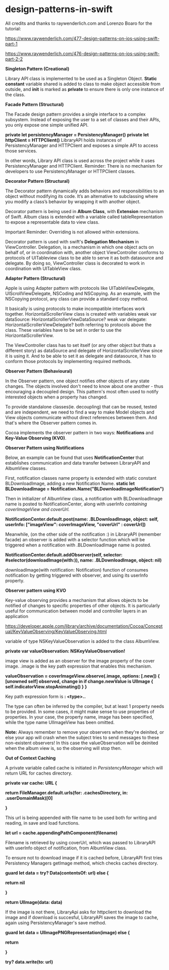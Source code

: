 # design-patterns-in-swift

All credits and thanks to raywenderlich.com and Lorenzo Boaro for the tutorial:

https://www.raywenderlich.com/477-design-patterns-on-ios-using-swift-part-1

https://www.raywenderlich.com/476-design-patterns-on-ios-using-swift-part-2-2

**Singleton Pattern (Creational)**

Library API class is implemented to be used as a Singleton Object.
**Static constant** variable shared is added to class to make object accessible from outside,
and **init** is marked as **private** to ensure there is only one instance of the class.


**Facade Pattern (Structural)**

The Facade design pattern provides a single interface to a complex subsystem. Instead of exposing the user to a set of classes and their APIs, you only expose one simple unified API.

**private let persistencyManager = PersistencyManager()**
**private let httpClient = HTTPClient()**
LibraryAPI holds instances of PersistencyManager and HTTPClient and exposes a simple API to access those services.

In other words, Library API class is used across the project while it uses PersistencyManager and HTTPClient.
Reminder: There is no mechanism for developers to use PersistencyManager or HTTPClient classes. 

**Decorator Pattern (Structural)**

The Decorator pattern dynamically adds behaviors and responsibilities to an object without modifying its code. It’s an alternative to subclassing where you modify a class’s behavior by wrapping it with another object.

Decorator pattern is being used in **Album Class**, with **Extension** mechanism of Swift. 
Album class is extended with a variable called tableRepresentation to expose a representable data to view class.

Important Reminder: Overriding is not allowed within extensions.

Decorator pattern is used with swift's **Delegation Mechanism** in ViewController.
Delegation, is a mechanism in which one object acts on behalf of, or in coordination with, another object
ViewController conforms to protocols of UITableview class to be able to serve it as both datasource and delegate. By doing so, ViewController class is decorated to work in coordination with UITableView class.

**Adapter Pattern (Structural)**

Apple is using Adapter pattern with protocols like UITableViewDelegate, UIScrollViewDelegate, NSCoding and NSCopying. As an example, with the NSCopying protocol, any class can provide a standard copy method.

It basically is using protocols to make incompatible interfaces work together.
HorizontalScrollerView class is created with variables 
  weak var dataSource: HorizontalScrollerViewDataSource?
  weak var delegate: HorizontalScrollerViewDelegate?
both referring to protocols above the class. These variables have to be set in order to use the HorizontalScrollerView.

The ViewController class has to set itself (or any other object but thats a different story) as dataSource and delegate of HorizontalScrollerView since it is using it. And to be able to set it as delegate and datasource, it has to conform those protocols by implementing required methods.

**Observer Pattern (Behavioural)**

In the Observer pattern, one object notifies other objects of any state changes. The objects involved don't need to know about one another - thus encouraging a decoupled design. This pattern's most often used to notify interested objects when a property has changed.

To provide standalone classes(ie. decoupling) that can be reused, tested and are independent, we need to find a way to make Model objects and View objects communicate without direct references between them. And that's where the Observer pattern comes in.

Cocoa implements the observer pattern in two ways: **Notifications** and **Key-Value Observing (KVO)**.

**Observer Pattern using Notifications**

Below, an example can be found that uses **NotificationCenter** that establishes communication and data transfer between LibraryAPI and AlbumView classes.

First, notification classes name property is extended with static constant BLDownloadImage, adding a new Notification Name.
**static let BLDownloadImage = Notification.Name("BLDownloadImageNotification")**

Then in initializer of AlbumView class, a notification with BLDownloadImage name is posted to NotificationCenter, along with userInfo *containing coverImageView and coverUrl.*

**NotificationCenter.default.post(name: .BLDownloadImage, object: self, userInfo: ["imageView": coverImageView, "coverUrl" : coverUrl])**

Meanwhile, (on the other side of the notification :) in LibraryAPI (remember facade) an observer is added with a selector function which will be triggered when a notification with .BLDownloadImage name is posted.

**NotificationCenter.default.addObserver(self, selector: #selector(downloadImage(with:)), name: .BLDownloadImage, object: nil)**

downloadImage(with notification: Notification) function of consumes notification by getting triggered with observer, and using its userInfo property.

**Observer pattern using KVO**

Key-value observing provides a mechanism that allows objects to be notified of changes to specific properties of other objects. It is particularly useful for communication between model and controller layers in an application

https://developer.apple.com/library/archive/documentation/Cocoa/Conceptual/KeyValueObserving/KeyValueObserving.html

variable of type NSKeyValueObservation is added to the class AlbumView.

**private var valueObservation: NSKeyValueObservation!**

image view is added as an observer for the image property of the cover image. \.image is the key path expression that enables this mechanism.

**valueObservation = coverImageView.observe(\.image, options: [.new]) { [unowned self] observed, change in
  if change.newValue is UIImage {
      self.indicatorView.stopAnimating()
  }
}**

Key path expression form is **: \<type>.<property>.<subproperty>**

The type can often be inferred by the compiler, but at least 1 property needs to be provided. In some cases, it might make sense to use properties of properties. In your case, the property name, image has been specified, while the type name UIImageView has been omitted.

**Note:** Always remember to remove your observers when they're deinited, or else your app will crash when the subject tries to send messages to these non-existent observers! In this case the valueObservation will be deinited when the album view is, so the observing will stop then.



**Out of Context Caching**

A private variable called cache is initiated in *PersistencyManager* which will return URL for caches directory.

**private var cache: URL {**

**return FileManager.default.urls(for: .cachesDirectory, in: .userDomainMask)[0]**

**}**

This url is being appended with file name to be used both for writing and reading, in save and load functions.


**let url = cache.appendingPathComponent(filename)**

Filename is retrieved by using coverUrl, which was passed to LibraryAPI with userInfo object of notification, from AlbumView class.

To ensure not to download image if it is cached before, LibraryAPI first tries Persistency Managers getImage method, which checks caches directory.

**guard let data = try? Data(contentsOf: url) else {**

**return nil**

**}**

**return UIImage(data: data)**

If the image is not there, LibraryApi asks for httpclient to download the image and if download is succesful, LibraryAPI saves the image to cache, again using PersistencyManager's save method.

**guard let data = UIImagePNGRepresentation(image) else {**

**return**

**}**

**try? data.write(to: url)**

